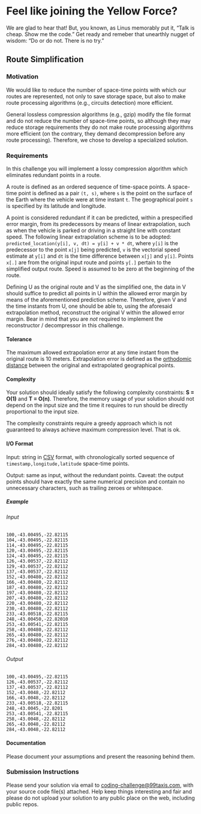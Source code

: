 # Feel like joining the Yellow Force?

We are glad to hear that! But, you known, as Linus memorably put it, “Talk is cheap. Show me the code.” Get ready and remeber that unearthly nugget of wisdom: “Do or do not. There is no try.”

## Route Simplification

### Motivation

We would like to reduce the number of space-time points with which our routes
are represented, not only to save storage space, but also to make route processing
algorithms (e.g., circuits detection) more efficient.

General lossless compression algorithms (e.g., gzip) modify the file format and do
not reduce the number of space-time points, so although they may reduce storage
requirements they do not make route processing algorithms more efficient (on the
contrary, they demand decompression before any route processing). Therefore, we
chose to develop a specialized solution.

### Requirements

In this challenge you will implement a lossy compression algorithm which
eliminates redundant points in a route.

A route is defined as an ordered sequence of time-space points.
A space-time point is defined as a pair `(t, s)`, where `s` is the point
on the surface of the Earth where the vehicle were at time instant `t`.
The geographical point `s` is specified by its latitude and longitude.

A point is considered redundant if it can be predicted, within a prespecified
error margin, from its predecessors by means of linear extrapolation, such as
when the vehicle is parked or driving in a straight line with constant speed.
The following linear extrapolation scheme is to be adopted:
`predicted_location(y[i], v, dt) = y[i] + v * dt`, where `y[i]` is the
predecessor to the point `x[j]` being predicted, `v` is the vectorial speed
estimate at `y[i]` and `dt` is the time difference between `x[j]` and
`y[i]`. Points `x[.]` are from the original input route and points `y[.]`
pertain to the simplified output route. Speed is assumed to be zero at the
beginning of the route.

Defining U as the original route and V as the simplified one, the data in V
should suffice to predict all points in U within the allowed error margin
by means of the aforementioned prediction scheme. Therefore, given V and
the time instants from U, one should be able to, using the aforesaid
extrapolation method, reconstruct the original V within the allowed error
margin. Bear in mind that you are _not_ required to implement the
reconstructor / decompressor in this challenge.

#### Tolerance

The maximum allowed extrapolation error at any time instant from the original
route is 10 meters. Extrapolation error is defined as the [orthodomic distance](https://en.wikipedia.org/wiki/Great-circle_distance) between the original and extrapolated geographical points.

#### Complexity

Your solution should ideally satisfy the following complexity constraints:
**S = O(1)** and **T = O(n)**. Therefore, the memory usage of your
solution should not depend on the input size and the time it requires
to run should be directly proportional to the input size.

The complexity constraints require a greedy approach which is not
guaranteed to always achieve maximum compression level. That is ok.

#### I/O Format

Input: string in [CSV](https://en.wikipedia.org/wiki/Comma-separated_values) format, with chronologically sorted sequence of `timestamp,longitude,latitude` space-time points.

Output: same as input, without the redundant points. Caveat: the output points should
have exactly the same numerical precision and contain no unnecessary characters, such
as trailing zeroes or whitespace.

##### Example

###### Input

```
100,-43.00495,-22.82115
104,-43.00495,-22.82115
114,-43.00495,-22.82115
120,-43.00495,-22.82115
124,-43.00495,-22.82115
126,-43.00537,-22.82112
129,-43.00537,-22.82112
137,-43.00537,-22.82112
152,-43.00480,-22.82112
166,-43.00480,-22.82112
187,-43.00480,-22.82112
197,-43.00480,-22.82112
207,-43.00480,-22.82112
220,-43.00480,-22.82112
230,-43.00480,-22.82112
233,-43.00518,-22.82115
248,-43.00450,-22.82010
253,-43.00541,-22.82115
258,-43.00480,-22.82112
265,-43.00480,-22.82112
276,-43.00480,-22.82112
284,-43.00480,-22.82112
```

###### Output

```
100,-43.00495,-22.82115
126,-43.00537,-22.82112
137,-43.00537,-22.82112
152,-43.0048,-22.82112
166,-43.0048,-22.82112
233,-43.00518,-22.82115
248,-43.0045,-22.8201
253,-43.00541,-22.82115
258,-43.0048,-22.82112
265,-43.0048,-22.82112
284,-43.0048,-22.82112
```

#### Documentation

Please document your assumptions and present the reasoning behind them.

### Submission Instructions

Please send your solution via email to [coding-challenge@99taxis.com](mailto:coding-challenge@99taxis.com), with your source code file(s) attached. Help keep things interesting and fair and please do not upload your solution to any public place on the web, including public repos.

